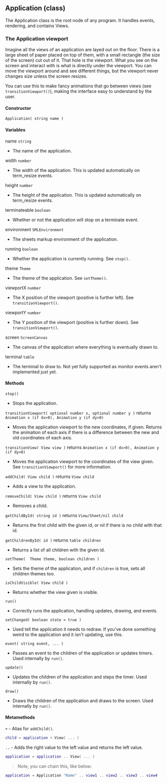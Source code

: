 
## Application (class)

The Application class is the root node of any program. It handles events, rendering, and contains Views.

### The Application viewport

Imagine all the views of an application are layed out on the floor. There is a large sheet of paper placed on top of them, with a small rectangle (the size of the screen) cut out of it. That hole is the viewport. What you see on the screen and interact with is what is directly under the viewport. You can move the viewport around and see different things, but the viewport never changes size unless the screen resizes.

You can use this to make fancy animations that go between views (see `transitionViewport()`), making the interface easy to understand by the user.

#### Constructor

`Application( string name )`

#### Variables

name `string`

- The name of the application.

width `number`

- The width of the application. This is updated automatically on term_resize events.

height `number`

- The height of the application. This is updated automatically on term_resize events.

terminateable `boolean`

- Whether or not the application will stop on a terminate event.

environment `SMLEnvironment`

- The sheets markup environment of the application.

running `boolean`

- Whether the application is currently running. See `stop()`.

theme `Theme`

- The theme of the application. See `setTheme()`.

viewportX `number`

- The X position of the viewport (positive is further left). See `transitionViewport()`.

viewportY `number`

- The Y position of the viewport (positive is further down). See `transitionViewport()`.

screen `ScreenCanvas`

- The canvas of the application where everything is eventually drawn to.

terminal `table`

- The terminal to draw to. Not yet fully supported as monitor events aren't implemented just yet.

#### Methods

`stop()`

- Stops the application.

`transitionViewport( optional number x, optional number y )` returns `Animation x (if dx>0), Animation y (if dy>0)`

- Moves the application viewport to the new coordinates, if given. Returns the animation of each axis if there is a difference between the new and old coordinates of each axis.

`transitionView( View view )` returns `Animation x (if dx>0), Animation y (if dy>0)`

- Moves the application viewport to the coordinates of the view given. See `transitionViewport()` for more information.

`addChild( View child )` returns `View child`

- Adds a view to the application.

`removeChild( View child )` returns `View child`

- Removes a child.

`getChildById( string id )` returns `View/Sheet/nil child`

- Returns the first child with the given id, or nil if there is no child with that id.

`getChildrenById( id )` returns `table children`

- Returns a list of all children with the given id.

`setTheme(  Theme theme, boolean children )`

- Sets the theme of the application, and if `children` is true, sets all children themes too.

`isChildVisible( View child )`

- Returns whether the view given is visible.

`run()`

- Correctly runs the application, handling updates, drawing, and events.

`setChanged( boolean state = true )`

- Used tell the application it needs to redraw. If you've done something weird to the application and it isn't updating, use this.

`event( string event, ... )`

- Passes an event to the children of the application or updates timers. Used internally by `run()`.

`update()`

- Updates the children of the application and steps the timer. Used internally by `run()`.

`draw()`

- Draws the children of the application and draws to the screen. Used internally by `run()`.

#### Metamethods

`+` - Alias for `addChild()`.

```lua
child = application + View( ... )
```

`..` - Adds the right value to the left value and returns the left value.

```lua
application = application .. View( ... )
```

> Note, you can chain this, like below:

```lua
application = Application "Name" .. view1 .. view2 .. view3 .. view4
```
